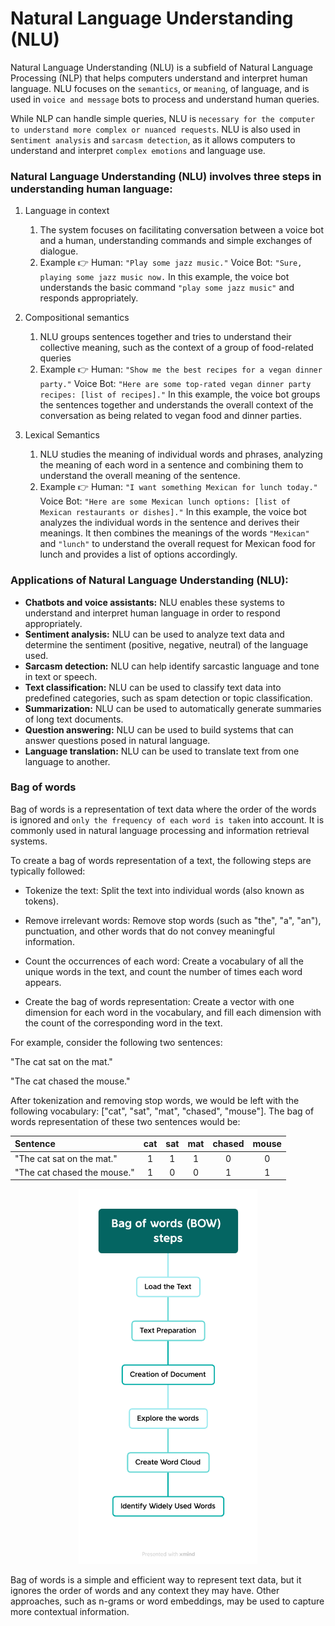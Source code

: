# Natural Language Understanding (NLU)
Natural Language Understanding (NLU) is a subfield of Natural Language Processing (NLP) that helps computers understand and interpret human language. NLU focuses on the `semantics`, or `meaning`, of language, and is used in `voice and message` bots to process and understand human queries. 

While NLP can handle simple queries, NLU is `necessary for the computer to understand more complex or nuanced requests`. NLU is also used in s`entiment analysis` and `sarcasm detection`, as it allows computers to understand and interpret `complex emotions` and language use.

### Natural Language Understanding (NLU) involves three steps in understanding human language:
1. Language in context
   1. The system focuses on facilitating conversation between a voice bot and a human, understanding commands and simple exchanges of dialogue. 
   2. Example  :point_right:  Human: `"Play some jazz music."`
      Voice Bot: `"Sure, playing some jazz music now.`
      In this example, the voice bot understands the basic command `"play some jazz music"` and responds appropriately.
      
2. Compositional semantics
   1. NLU groups sentences together and tries to understand their collective meaning, such as the context of a group of food-related queries
   2. Example :point_right: Human: `"Show me the best recipes for a vegan dinner party."`
      Voice Bot: `"Here are some top-rated vegan dinner party recipes: [list of recipes]."`
      In this example, the voice bot groups the sentences together and understands the overall context of the conversation as being related to vegan food
      and dinner parties.
 
3. Lexical Semantics
   1. NLU studies the meaning of individual words and phrases, analyzing the meaning of each word in a sentence and combining them to understand the
   overall meaning of the sentence.
   2. Example :point_right: Human: `"I want something Mexican for lunch today."`
   Voice Bot: `"Here are some Mexican lunch options: [list of Mexican restaurants or dishes]."`
   In this example, the voice bot analyzes the individual words in the sentence and derives their meanings. It then combines the meanings of the words
   `"Mexican"` and `"lunch"` to understand the overall request for Mexican food for lunch and provides a list of options accordingly.
   
### Applications of Natural Language Understanding (NLU):

- **Chatbots and voice assistants:** NLU enables these systems to understand and interpret human language in order to respond appropriately.
- **Sentiment analysis:** NLU can be used to analyze text data and determine the sentiment (positive, negative, neutral) of the language used.
- **Sarcasm detection:** NLU can help identify sarcastic language and tone in text or speech.
- **Text classification:** NLU can be used to classify text data into predefined categories, such as spam detection or topic classification.
- **Summarization:** NLU can be used to automatically generate summaries of long text documents.
- **Question answering:** NLU can be used to build systems that can answer questions posed in natural language.
- **Language translation:** NLU can be used to translate text from one language to another.

### Bag of words
Bag of words is a representation of text data where the order of the words is ignored and `only the frequency of each word is taken` into account. It is commonly used in natural language processing and information retrieval systems.

To create a bag of words representation of a text, the following steps are typically followed:

- Tokenize the text: Split the text into individual words (also known as tokens).

- Remove irrelevant words: Remove stop words (such as "the", "a", "an"), punctuation, and other words that do not convey meaningful information.

- Count the occurrences of each word: Create a vocabulary of all the unique words in the text, and count the number of times each word appears.

- Create the bag of words representation: Create a vector with one dimension for each word in the vocabulary, and fill each dimension with the count of the corresponding word in the text.

For example, consider the following two sentences:

"The cat sat on the mat."

"The cat chased the mouse."

After tokenization and removing stop words, we would be left with the following vocabulary: ["cat", "sat", "mat", "chased", "mouse"]. The bag of words representation of these two sentences would be:

|Sentence|	cat|	sat|	mat|	chased	|mouse|
| :---  | :---:  | :---:  | :---:  | :---:  | :---:  |
|"The cat sat on the mat."|	1|	1	|1|	0|	0|
|"The cat chased the mouse."|1	|0	|0	|1	|1|


<p align="center"> 
<img src="https://github.com/MominAhmedShaikh/Natural-Language-Processing/blob/main/Natural%20Language%20Understanding/BOW.png" alt="Sentiment Analysis gif" height="600px">
</p>

Bag of words is a simple and efficient way to represent text data, but it ignores the order of words and any context they may have. Other approaches, such as n-grams or word embeddings, may be used to capture more contextual information.
